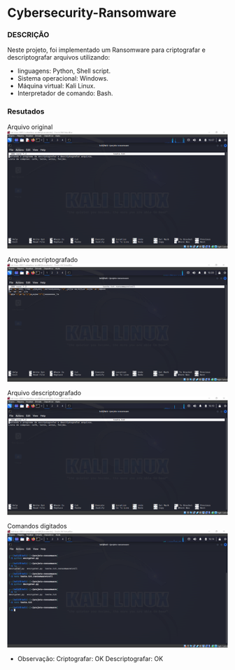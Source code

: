 # Cybersecurity-Ransomware

### DESCRIÇÃO
Neste projeto, foi implementado um Ransomware para criptografar e descriptografar arquivos utilizando:

- linguagens: Python, Shell script.
- Sistema operacional: Windows.
- Máquina virtual: Kali Linux.
- Interpretador de comando: Bash.

### Resutados

Arquivo original
![Alt text](./imagem1.png "Optional title")

Arquivo encriptografado
![Alt text](./imagem2.png "Optional title")

Arquivo descriptografado
![Alt text](./imagem3.png "Optional title")

Comandos digitados
![Alt text](./imagem4.png "Optional title")

- Observação: 
Criptografar: OK
Descriptografar: OK
